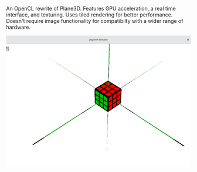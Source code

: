 An OpenCL rewrite of Plane3D. Features GPU acceleration, a real time interface, and texturing.
Uses tiled rendering for better performance. Doesn't require image functionality for compatibilty with a wider range of hardware.

![](screen.png)
